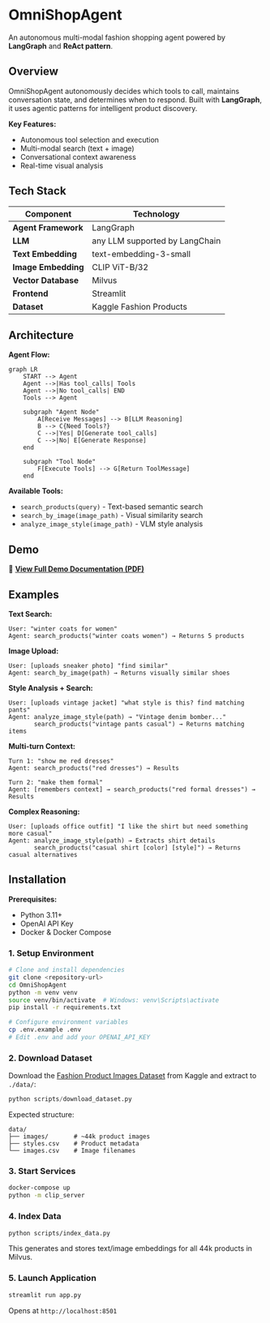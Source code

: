 # OmniShopAgent

An autonomous multi-modal fashion shopping agent powered by **LangGraph** and **ReAct pattern**.

## Overview

OmniShopAgent autonomously decides which tools to call, maintains conversation state, and determines when to respond. Built with **LangGraph**, it uses agentic patterns for intelligent product discovery.

**Key Features:**
- Autonomous tool selection and execution
- Multi-modal search (text + image)
- Conversational context awareness
- Real-time visual analysis 

## Tech Stack

| Component | Technology |
|-----------|-----------|
| **Agent Framework** | LangGraph |
| **LLM** | any LLM supported by LangChain |
| **Text Embedding** | text-embedding-3-small |
| **Image Embedding** | CLIP ViT-B/32 |
| **Vector Database** | Milvus |
| **Frontend** | Streamlit |
| **Dataset** | Kaggle Fashion Products |

## Architecture

**Agent Flow:**

```mermaid
graph LR
    START --> Agent
    Agent -->|Has tool_calls| Tools
    Agent -->|No tool_calls| END
    Tools --> Agent
    
    subgraph "Agent Node"
        A[Receive Messages] --> B[LLM Reasoning]
        B --> C{Need Tools?}
        C -->|Yes| D[Generate tool_calls]
        C -->|No| E[Generate Response]
    end
    
    subgraph "Tool Node"
        F[Execute Tools] --> G[Return ToolMessage]
    end
```

**Available Tools:**
- `search_products(query)` - Text-based semantic search
- `search_by_image(image_path)` - Visual similarity search  
- `analyze_image_style(image_path)` - VLM style analysis

## Demo

📄 **[View Full Demo Documentation (PDF)](./demo.pdf)**

## Examples

**Text Search:**
```
User: "winter coats for women"
Agent: search_products("winter coats women") → Returns 5 products
```

**Image Upload:**
```
User: [uploads sneaker photo] "find similar"
Agent: search_by_image(path) → Returns visually similar shoes
```

**Style Analysis + Search:**
```
User: [uploads vintage jacket] "what style is this? find matching pants"
Agent: analyze_image_style(path) → "Vintage denim bomber..."
       search_products("vintage pants casual") → Returns matching items
```

**Multi-turn Context:**
```
Turn 1: "show me red dresses"
Agent: search_products("red dresses") → Results

Turn 2: "make them formal"
Agent: [remembers context] → search_products("red formal dresses") → Results
```

**Complex Reasoning:**
```
User: [uploads office outfit] "I like the shirt but need something more casual"
Agent: analyze_image_style(path) → Extracts shirt details
       search_products("casual shirt [color] [style]") → Returns casual alternatives
```

## Installation

**Prerequisites:**
- Python 3.11+
- OpenAI API Key
- Docker & Docker Compose

### 1. Setup Environment
```bash
# Clone and install dependencies
git clone <repository-url>
cd OmniShopAgent
python -m venv venv
source venv/bin/activate  # Windows: venv\Scripts\activate
pip install -r requirements.txt

# Configure environment variables
cp .env.example .env
# Edit .env and add your OPENAI_API_KEY
```

### 2. Download Dataset
Download the [Fashion Product Images Dataset](https://www.kaggle.com/datasets/paramaggarwal/fashion-product-images-dataset) from Kaggle and extract to `./data/`:

```python
python scripts/download_dataset.py
```

Expected structure:
```
data/
├── images/       # ~44k product images
├── styles.csv    # Product metadata
└── images.csv    # Image filenames
```

### 3. Start Services

```bash
docker-compose up
python -m clip_server
```


### 4. Index Data 

```bash
python scripts/index_data.py
```

This generates and stores text/image embeddings for all 44k products in Milvus.

### 5. Launch Application
```bash
streamlit run app.py
```
Opens at `http://localhost:8501`
